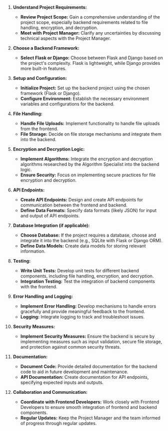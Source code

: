 1. **Understand Project Requirements:**
   - **Review Project Scope:** Gain a comprehensive understanding of the project scope, especially backend requirements related to file handling, encryption, and decryption.
   - **Meet with Project Manager:** Clarify any uncertainties by discussing technical aspects with the Project Manager.

2. **Choose a Backend Framework:**
   - **Select Flask or Django:** Choose between Flask and Django based on the project's complexity. Flask is lightweight, while Django provides more built-in features.

3. **Setup and Configuration:**
   - **Initialize Project:** Set up the backend project using the chosen framework (Flask or Django).
   - **Configure Environment:** Establish the necessary environment variables and configurations for the backend.

4. **File Handling:**
   - **Handle File Uploads:** Implement functionality to handle file uploads from the frontend.
   - **File Storage:** Decide on file storage mechanisms and integrate them into the backend.

5. **Encryption and Decryption Logic:**
   - **Implement Algorithms:** Integrate the encryption and decryption algorithms researched by the Algorithm Specialist into the backend logic.
   - **Ensure Security:** Focus on implementing secure practices for file encryption and decryption.

6. **API Endpoints:**
   - **Create API Endpoints:** Design and create API endpoints for communication between the frontend and backend.
   - **Define Data Formats:** Specify data formats (likely JSON) for input and output of API endpoints.

7. **Database Integration (if applicable):**
   - **Choose Database:** If the project requires a database, choose and integrate it into the backend (e.g., SQLite with Flask or Django ORM).
   - **Define Data Models:** Create data models for storing relevant information.

8. **Testing:**
   - **Write Unit Tests:** Develop unit tests for different backend components, including file handling, encryption, and decryption.
   - **Integration Testing:** Test the integration of backend components with the frontend.

9. **Error Handling and Logging:**
   - **Implement Error Handling:** Develop mechanisms to handle errors gracefully and provide meaningful feedback to the frontend.
   - **Logging:** Integrate logging to track and troubleshoot issues.

10. **Security Measures:**
    - **Implement Security Measures:** Ensure the backend is secure by implementing measures such as input validation, secure file storage, and protection against common security threats.

11. **Documentation:**
    - **Document Code:** Provide detailed documentation for the backend code to aid in future development and maintenance.
    - **API Documentation:** Create documentation for API endpoints, specifying expected inputs and outputs.

12. **Collaboration and Communication:**
    - **Coordinate with Frontend Developers:** Work closely with Frontend Developers to ensure smooth integration of frontend and backend components.
    - **Regular Updates:** Keep the Project Manager and the team informed of progress through regular updates.

